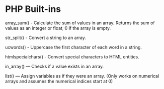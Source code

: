 # PHP Built-ins

array_sum() - Calculate the sum of values in an array. Returns the sum of values as an integer or float; 0 if the array is empty.

str_split() - Convert a string to an array.

ucwords() - Uppercase the first character of each word in a string.

htmlspecialchars() - Convert special characters to HTML entities.

in_array() — Checks if a value exists in an array.

list() — Assign variables as if they were an array. (Only works on numerical arrays and assumes the numerical indices start at 0)





